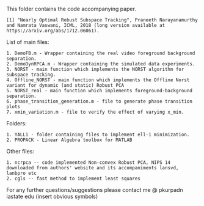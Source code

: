 This folder contains the code accompanying paper.

	[1] "Nearly Optimal Robust Subspace Tracking", Praneeth Narayanamurthy and Namrata Vaswani, ICML, 2018 (long version available at https://arxiv.org/abs/1712.06061).

List of main files:

	1. DemoFB.m - Wrapper containing the real video foreground background separation. 
	2. DemoDynRPCA.m - Wrapper containing the simulated data experiments. 
	3. NORST - main function which implements the NORST algorithm for subspace tracking.
	4. Offline_NORST - main function which implements the Offline Norst variant for dynamic (and static) Robust PCA
	5. NORST_real - main function which implements foreground-background separation.
	6. phase_transition_generation.m - file to generate phase transition plots
	7. xmin_variation.m - file to verify the effect of varying x_min. 

Folders:

	1. YALL1 - folder containing files to implement ell-1 minimization.
	2. PROPACK - Linear Algebra toolbox for MATLAB

Other files:

	1. ncrpca -- code implemented Non-convex Robust PCA, NIPS 14 downloaded from authors' website and its accompaniments lansvd, lanbpro etc
	2. cgls -- fast method to implement least squares


For any further questions/suggestions please contact me @ pkurpadn iastate edu (insert obvious symbols)

